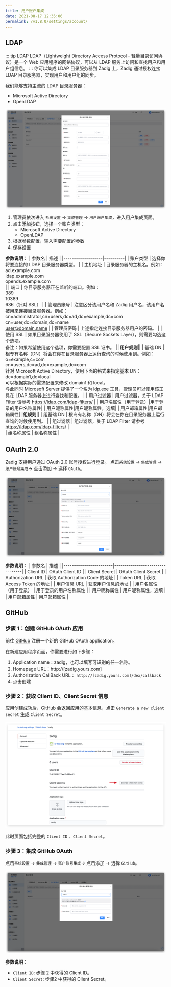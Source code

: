 ```yaml
---
title: 用户账户集成
date: 2021-08-17 12:35:06
permalink: /v1.8.0/settings/account/
---
```


## LDAP

::: tip LDAP
LDAP（Lightweight Directory Access Protocol - 轻量目录访问协议）是一个 Web 应用程序的网络协议，可以从 LDAP 服务上访问和查找用户和用户组信息。
:::
你可以集成 LDAP 目录服务器到 Zadig 上，Zadig 通过授权连接 LDAP 目录服务器，实现用户和用户组的同步。


我们能够支持主流的 LDAP 目录服务器：
- Microsoft Active Directory
- OpenLDAP

![ad](./_images/user_account_ad.png)

1. 管理员依次进入 `系统设置` -> `集成管理` -> `用户账户集成`，进入用户集成页面。
2. 点击添加按钮，选择一个账户类型：
    - Microsoft Active Directory
    - OpenLDAP
3. 根据参数配置，输入需要配置的参数
4. 保存设置

**参数说明：**
| 参数名             | 描述 |
|-------------------|----------|
| 账户类型           | 选择你将要连接的 LDAP 目录服务器类型。  |
| 主机地址            | 目录服务器的主机名。例如：<br> ad.example.com<br> ldap.example.com<br> opends.example.com<br> |
| 端口               | 你目录服务器正在监听的端口。例如： <br> 389<br> 10389 <br> 636（针对 SSL） |
| 管理员账号            | 注意区分该用户名和 Zadig 用户名，该用户名被用来连接目录服务器。例如：<br> cn=administrator,cn=users,dc=ad,dc=example,dc=com <br> cn=user,dc=domain,dc=name <br> user@domain.name |
| 管理员密码               | 上述指定连接目录服务器用户的密码。 |
| 使用 SSL           | 如果目录服务器使用了 SSL（Secure Sockets Layer），则需要勾选这个选项。<br> 备注：如果希望使用这个选项，你需要配置 SSL 证书。  |
|**用户规则**||
| 基础 DN | 根专有名称（DN）将会在你在目录服务器上运行查询的时候使用到。例如：<br> o=example,c=com <br> cn=users,dc=ad,dc=example,dc=com<br> 针对 Microsoft Active Directory，使用下面的格式来指定基本 DN：<br> dc=domain1,dc=local <br> 可以根据实际的需求配置来修改 domain1 和 local。<br> 与此同时 Microsoft Server 提供了一个名为 ldp.exe 工具，管理员可以使用该工具在 LDAP 服务器上进行查找和配置。 |
| 用户过滤器         | 用户过滤器，关于 LDAP Filter 请参考 https://ldap.com/ldap-filters/  |
| 用户名属性（用于登录）|用于登录的用户名称属性|
| 用户昵称属性|用户昵称属性，选填|
| 用户邮箱属性|用户邮箱属性|
|**组规则**||
| 组基础 DN | 根专有名称（DN）将会在你在目录服务器上运行查询的时候使用到。 |
| 组过滤器   | 组过滤器，关于 LDAP Filter 请参考  https://ldap.com/ldap-filters/  |  
| 组名称属性 | 组名称属性 |

## OAuth 2.0

Zadig 支持用户通过 OAuth 2.0 账号授权进行登录。 点击`系统设置` -> `集成管理` -> `账户账号集成`-> 点击添加 -> 选择 `OAuth`。

![oauth](./_images/user_account_oauth2.png)

**参数说明：**
| 参数名                 | 描述                            |
|------------------------|---------------------------------|
| Client ID              | OAuth Client ID                 |
| Client Secret          | OAuth Client Secret             |
| Authorization URL      | 获取 Authorization Code 的地址 |
| Token URL              | 获取 Access Token 的地址        |
| 用户信息 URL            | 获取用户信息的地址              |
| 用户名属性（用于登录）     | 用于登录的用户名称属性          |
| 用户昵称属性             | 用户昵称属性，选填              |
| 用户邮箱属性             | 用户邮箱属性                    |


## GitHub

### 步骤 1：创建 GitHub OAuth 应用

前往 [GitHub](https://github.com/settings/applications/new) 注册一个新的 GitHub OAuth application。

在新建应用程序页面，你需要进行如下步骤：

1. Application name：zadig，也可以填写可识别的任一名称。
2. Homepage URL：http://[zadig.yours.com]
3. Authorization CallBack URL： `http://[zadig.yours.com]/dex/callback`
4. 点击创建

### 步骤 2：获取 Client ID、Client Secret 信息

应用创建成功后，GitHub 会返回应用的基本信息，点击 `Generate a new client secret` 生成 `Client Secret`。

![github](./_images/github3.png)

此时页面包括完整的 `Client ID` 、`Client Secret`。

### 步骤 3：集成 GitHub OAuth

点击`系统设置` -> `集成管理` -> `账户账号集成`-> 点击添加 -> 选择 `GitHub`。

![GitHub](./_images/user_account_github.png)

**参数说明：**
- `Client ID`: 步骤 2 中获得的 Client ID。
- `Client Secret`: 步骤2 中获得的 Client Secret。

